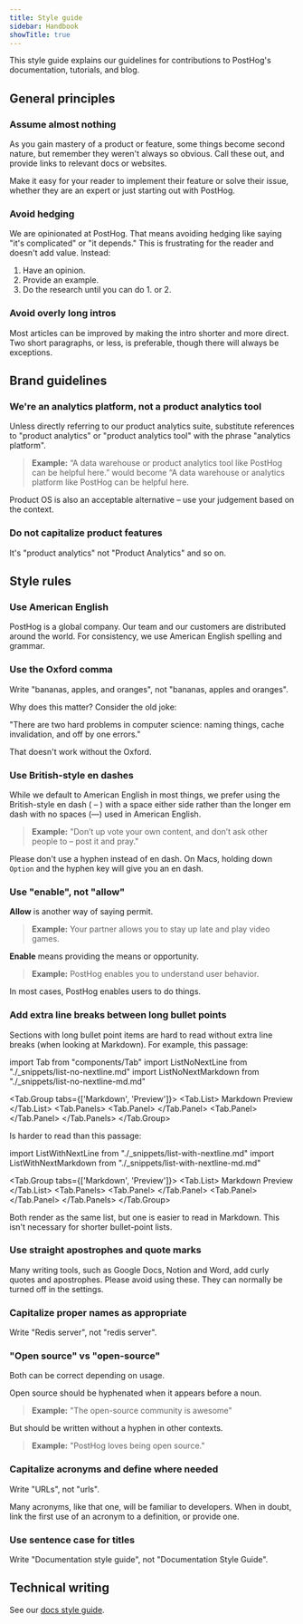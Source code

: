 ```yaml
---
title: Style guide
sidebar: Handbook
showTitle: true
---
```


This style guide explains our guidelines for contributions to PostHog's documentation, tutorials, and blog.

## General principles

### Assume almost nothing

As you gain mastery of a product or feature, some things become second nature, but remember they weren't always so obvious. Call these out, and provide links to relevant docs or websites.

Make it easy for your reader to implement their feature or solve their issue, whether they are an expert or just starting out with PostHog. 

### Avoid hedging

We are opinionated at PostHog. That means avoiding hedging like saying "it's complicated" or "it depends." This is frustrating for the reader and doesn't add value. Instead:
1. Have an opinion.
2. Provide an example.
3. Do the research until you can do 1. or 2.

### Avoid overly long intros

Most articles can be improved by making the intro shorter and more direct. Two short paragraphs, or less, is preferable, though there will always be exceptions.

## Brand guidelines

### We're an analytics platform, not a product analytics tool

Unless directly referring to our product analytics suite, substitute references to "product analytics" or "product analytics tool" with the phrase "analytics platform".

> **Example:** “A data warehouse or product analytics tool like PostHog can be helpful here.” would become “A data warehouse or analytics platform like PostHog can be helpful here.

Product OS is also an acceptable alternative – use your judgement based on the context.

### Do not capitalize product features

It's "product analytics" not "Product Analytics" and so on.

## Style rules

### Use American English

PostHog is a global company. Our team and our customers are distributed around the world. For consistency, we use American English spelling and grammar.

### Use the Oxford comma 

Write "bananas, apples, and oranges", not "bananas, apples and oranges".

Why does this matter? Consider the old joke:

"There are two hard problems in computer science: naming things, cache invalidation, and off by one errors."

That doesn't work without the Oxford.

### Use British-style en dashes

While we default to American English in most things, we prefer using the British-style en dash ( – ) with a space either side rather than the longer em dash with no spaces (—) used in American English.

> **Example:** "Don’t up vote your own content, and don’t ask other people to – post it and pray."

Please don't use a hyphen instead of en dash. On Macs, holding down `Option` and the hyphen key will give you an en dash.

### Use "enable", not "allow"

**Allow** is another way of saying permit.

> **Example:** Your partner allows you to stay up late and play video games.

**Enable** means providing the means or opportunity. 

> **Example:** PostHog enables you to understand user behavior.

In most cases, PostHog enables users to do things.

### Add extra line breaks between long bullet points

Sections with long bullet point items are hard to read without extra line breaks (when looking at Markdown). For example, this passage:

import Tab from "components/Tab"
import ListNoNextLine from "./_snippets/list-no-nextline.md"
import ListNoNextMarkdown from "./_snippets/list-no-nextline-md.md"

<Tab.Group tabs={['Markdown', 'Preview']}>
    <Tab.List>
        <Tab>Markdown</Tab>
        <Tab>Preview</Tab>
    </Tab.List>
    <Tab.Panels>
        <Tab.Panel>
        <ListNoNextMarkdown/>
        </Tab.Panel>
        <Tab.Panel>
        <ListNoNextLine/>
        </Tab.Panel>
    </Tab.Panels>
</Tab.Group>


Is harder to read than this passage:

import ListWithNextLine from "./_snippets/list-with-nextline.md"
import ListWithNextMarkdown from "./_snippets/list-with-nextline-md.md"

<Tab.Group tabs={['Markdown', 'Preview']}>
    <Tab.List>
        <Tab>Markdown</Tab>
        <Tab>Preview</Tab>
    </Tab.List>
    <Tab.Panels>
        <Tab.Panel>
        <ListWithNextMarkdown/>
        </Tab.Panel>
        <Tab.Panel>
        <ListWithNextLine/>
        </Tab.Panel>
    </Tab.Panels>
</Tab.Group>

Both render as the same list, but one is easier to read in Markdown. This isn't necessary for shorter bullet-point lists.

### Use straight apostrophes and quote marks

Many writing tools, such as Google Docs, Notion and Word, add curly quotes and apostrophes. Please avoid using these. They can normally be turned off in the settings.

### Capitalize proper names as appropriate

Write "Redis server", not "redis server".

### "Open source" vs "open-source"

Both can be correct depending on usage.

Open source should be hyphenated when it appears before a noun.

> **Example:** "The open-source community is awesome"

But should be written without a hyphen in other contexts.

> **Example:** "PostHog loves being open source."

### Capitalize acronyms and define where needed

Write "URLs", not "urls".

Many acronyms, like that one, will be familiar to developers. When in doubt, link the first use of an acronym to a definition, or provide one.

### Use sentence case for titles

Write "Documentation style guide", not "Documentation Style Guide". 

## Technical writing

See our [docs style guide](/handbook/content-and-docs/docs).